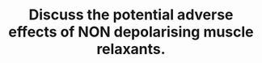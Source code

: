 ---
title: "Discuss the potential adverse effects of NON depolarising muscle relaxants."
entityType: SAQ
exam: PEX
college: ANZCA
year: 2015
sitting: B
question: 7
passRate: 1
EC_expectedDomains:
- "This is a pharmacology question."
- "The most effective way of presenting adverse effects of non-depolarising muscle relaxants was by class of drug."
- "For benzylisoquinolones discussion was expected to include details pertaining to histamine release: a brief description of drug structure including stereoisomerism to explain drug differences within this class, quantification of the effect, briefly clinical consequences and ways to mitigate."
- "For aminosteroids discussion of anaphylaxis and vagolytic/autonomic effects was expected."
- "Again structure activity explanations attracted additional marks."
EC_extraCredit:
- "Additional marks were awarded for appropriate mention of laudanosine."
- "Consequences of prolonged administration and concurrent disease with respect to drug pharmacokinetics could be included as a separate section or within those for drug classes."
- "Reference to drugs no longer in use was appropriate in the context of receptor affinity."
EC_errorsCommon:
- "Common mistakes included vague statements, repetition of information and incorrect information especially with respect to autonomic receptors."
- "No marks were awarded for mechanisms of action of non depolarising muscle relaxants at the neuromuscular junction, treatment of anaphylaxis, drug interactions causing prolonged block or side-effects of reversal agents."
- "Nor was there credit for describing clinical consequences of failure to provide safe relaxant general anaesthesia."
---